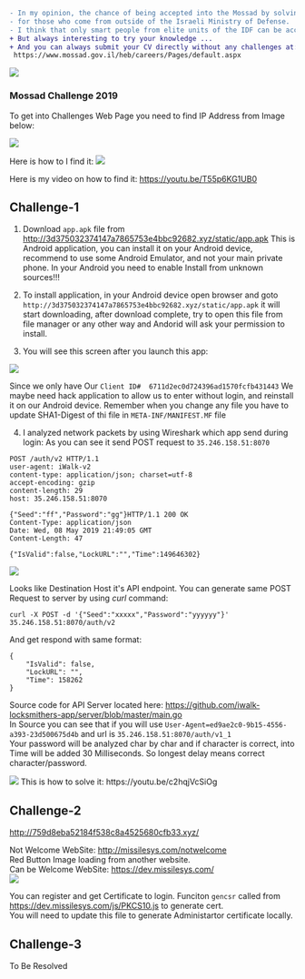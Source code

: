 ```diff
- In my opinion, the chance of being accepted into the Mossad by solving a riddle is poured to zero
- for those who come from outside of the Israeli Ministry of Defense.
- I think that only smart people from elite units of the IDF can be accepted (8200, Mamram)
+ But always interesting to try your knowledge ...
+ And you can always submit your CV directly without any challenges at:
 https://www.mossad.gov.il/heb/careers/Pages/default.aspx
```
<img src="mossad.png">

### Mossad Challenge 2019


To get into Challenges Web Page you need to find IP Address from Image below:

<img src="./ChallengeEntry/mossad_challenge.png">

Here is how to I find it:
<img src="./ChallengeEntry/mossad_challenge_solution.jpg">

Here is my video on how to find it: https://youtu.be/T55p6KG1UB0


## Challenge-1

1. Download `app.apk` file from http://3d375032374147a7865753e4bbc92682.xyz/static/app.apk
This is Android application, you can install it on your Android device, recommend to use some Android Emulator, and not your main private phone.
In your Android you need to enable Install from unknown sources!!!

2. To install application, in your Android device open browser and goto `http://3d375032374147a7865753e4bbc92682.xyz/static/app.apk` it will start downloading, after download complete, try to open this file from file manager or any other way and Andorid will ask your permission to install.

3. You will see this screen after you launch this app:
<img src="./Challenge1/image1.jpg">

Since we only have Our `Client ID#  6711d2ec0d724396ad1570fcfb431443`
We maybe need hack application to allow us to enter without login, and reinstall it on our Android device.
Remember when you change any file you have to update SHA1-Digest of thi file in `META-INF/MANIFEST.MF` file 

4. I analyzed network packets by using Wireshark which app send during login:
As you can see it send POST request to `35.246.158.51:8070`
```
POST /auth/v2 HTTP/1.1
user-agent: iWalk-v2
content-type: application/json; charset=utf-8
accept-encoding: gzip
content-length: 29
host: 35.246.158.51:8070

{"Seed":"ff","Password":"gg"}HTTP/1.1 200 OK
Content-Type: application/json
Date: Wed, 08 May 2019 21:49:05 GMT
Content-Length: 47

{"IsValid":false,"LockURL":"","Time":149646302}
```
<img src="./Challenge1/WireShark-PacketsCapture.jpg"><br>

Looks like Destination Host it's API endpoint.
You can generate same POST Request to server by using *curl* command:

`curl -X POST -d '{"Seed":"xxxxx","Password":"yyyyyy"}' 35.246.158.51:8070/auth/v2`

And get respond with same format:
```
{
    "IsValid": false,
    "LockURL": "",
    "Time": 158262
}
```

Source code for API Server located here: https://github.com/iwalk-locksmithers-app/server/blob/master/main.go <br>
In Source you can see that if you will use `User-Agent=ed9ae2c0-9b15-4556-a393-23d500675d4b` and url is `35.246.158.51:8070/auth/v1_1` <br>
Your password will be analyzed char by char and if character is correct, into Time will be added 30 Milliseconds.
So longest delay means correct character/password.

<img src="./Challenge1/image2.jpg">
This is how to solve it: https://youtu.be/c2hqjVcSiOg

## Challenge-2
http://759d8eba52184f538c8a4525680cfb33.xyz/

Not Welcome WebSite: http://missilesys.com/notwelcome <br>
Red Button Image loading from another website.<br>
Can be Welcome WebSite: https://dev.missilesys.com/ <br>
<img src="./Challenge2/challenge2.jpg"><br>

You can register and get Certificate to login.
Funciton `gencsr` called from https://dev.missilesys.com/js/PKCS10.js to generate cert.<br>
You will need to update this file to generate Administartor certificate locally.

## Challenge-3
To Be Resolved
